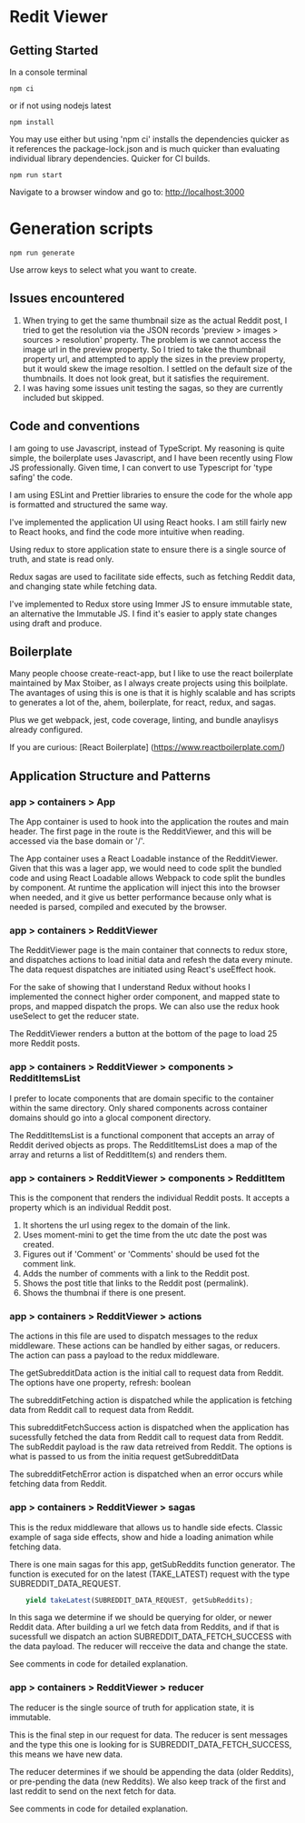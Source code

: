 # Redit Viewer

## Getting Started

In a console terminal

```console
npm ci
```

or if not using nodejs latest

```console
npm install
```

You may use either but using 'npm ci' installs the dependencies quicker as it references the package-lock.json and is much quicker than evaluating individual library dependencies. Quicker for CI builds.

```console
npm run start
```

Navigate to a browser window and go to:
[http://localhost:3000](http://localhost:3000)


# Generation scripts
```console
npm run generate
```
Use arrow keys to select what you want to create.


## Issues encountered

1. When trying to get the same thumbnail size as the actual Reddit post, I tried to get the resolution via the JSON records 'preview > images > sources > resolution' property.  The problem is we cannot access the image url in the preview property. So I tried to take the thumbnail property url, and attempted to apply the sizes in the preview property, but it would skew the image resoltion.  I settled on the default size of the thumbnails.  It does not look great,  but it satisfies the requirement.
2. I was having some issues unit testing the sagas,  so they are currently included but skipped. 

## Code and conventions

I am going to use Javascript,  instead of TypeScript.  My reasoning is quite simple, the boilerplate uses Javascript, and I have been recently using Flow JS professionally.  Given time, I can convert to use Typescript for 'type safing' the code.

I am using ESLint and Prettier libraries to ensure the code for the whole app is formatted and structured the same way.

I've implemented the application UI using React hooks.  I am still fairly new to React hooks,  and find the code more intuitive when reading.

Using redux to store application state to ensure there is a single source of truth, and state is read only.

Redux sagas are used to facilitate side effects, such as fetching Reddit data, and changing state while fetching data.

I've implemented to Redux store using Immer JS to ensure immutable state, an alternative the Immutable JS. I find it's easier to apply state changes using draft and produce.

## Boilerplate
Many people choose create-react-app, but I like to use the react boilerplate maintained by Max Stoiber, as I always create projects using this boilplate. The avantages of using this is one is that it is highly scalable and has scripts to generates a lot of the, ahem,  boilerplate, for react, redux, and sagas.

Plus we get webpack, jest, code coverage, linting, and bundle anaylisys already configured.

If you are curious:  [React Boilerplate] (https://www.reactboilerplate.com/)


## Application Structure and Patterns

### app > containers > App
The App container is used to hook into the application the routes and main header.  The first page in the route is the RedditViewer, and this will be accessed via the base domain or  '/'.  

The App container uses a React Loadable instance of the RedditViewer.  Given that this was a lager app, we would need to code split the bundled code and using React Loadable allows Webpack to code split the bundles by component. At runtime the application will inject this into the browser when needed, and it give us better performance because only what is needed is parsed, compiled and executed by the browser.  

### app > containers > RedditViewer

The RedditViewer page is the main container that connects to redux store, and dispatches actions to load initial data and refesh the data every minute.  The data request dispatches are initiated using React's useEffect hook.

For the sake of showing that I understand Redux without hooks I implemented the connect higher order component, and mapped state to props, and mapped dispatch the props. We can also use the redux hook useSelect to get the reducer state.

The RedditViewer renders a button at the bottom of the page to load 25 more Reddit posts. 

### app > containers > RedditViewer > components > RedditItemsList

I prefer to locate components that are domain specific to the container within the same directory.  Only shared components across container domains should go into a glocal component directory.

The RedditItemsList is a functional component that accepts an array of Reddit derived objects as props.  The RedditItemsList does a map of the array and returns a list of RedditItem(s) and renders them.

### app > containers > RedditViewer > components > RedditItem

This is the component that renders the individual Reddit posts.  It accepts a property which is an individual Reddit post.

1. It shortens the url using regex to the domain of the link.
2. Uses moment-mini to get the time from the utc date the post was created.
3. Figures out if 'Comment' or 'Comments' should be used fot the comment link.
4. Adds the number of comments with a link to the Reddit post.
5. Shows the post title that links to the Reddit post (permalink).
6. Shows the thumbnai if there is one present.

### app > containers > RedditViewer > actions

The actions in this file are used to dispatch messages to the redux middleware.  These actions can be handled by either sagas, or reducers. The action can pass a payload to the redux middleware.

The getSubredditData action is the initial call to request data from Reddit.  The options have one property, refresh: boolean

The subredditFetching action is dispatched while the application is fetching data from Reddit call to request data from Reddit.

This subredditFetchSuccess action is dispatched when the application has sucessfully fetched the data from Reddit call to request data from Reddit. The subReddit payload is the raw data retreived from Reddit.  The options is what is passed to us from the initia request getSubredditData

The subredditFetchError action is dispatched when an error occurs while fetching data from Reddit.

### app > containers > RedditViewer > sagas

This is the redux middleware that allows us to handle side efects.  Classic example of saga side effects,  show and hide a loading animation while fetching data.

There is one main sagas for this app, getSubReddits function generator.  The function is executed for on the latest (TAKE_LATEST) request with the type SUBREDDIT_DATA_REQUEST.

```javascript
    yield takeLatest(SUBREDDIT_DATA_REQUEST, getSubReddits);
```

In this saga we determine if we should be querying for older, or newer Reddit data.  After building a url we fetch data from Reddits,  and if that is sucessfull we dispatch an action SUBREDDIT_DATA_FETCH_SUCCESS with the data payload.  The reducer will recceive the data and change the state.

See comments in code for detailed explanation.

### app > containers > RedditViewer > reducer
The reducer is the single source of truth for application state,  it is immutable.

This is the final step in our request for data.  The reducer is sent messages and the type this one is looking for is SUBREDDIT_DATA_FETCH_SUCCESS, this means we have new data.

The reducer determines if we should be appending the data (older Reddits), or pre-pending the data (new Reddits).  We also keep track of the first and last reddit to send on the next fetch for data.

See comments in code for detailed explanation.
